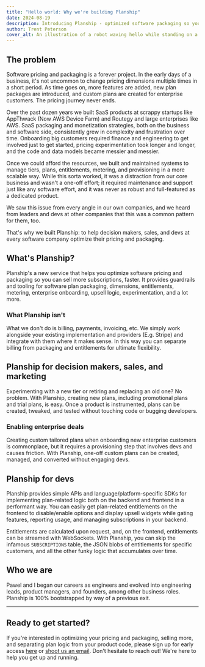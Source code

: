 ```yaml
---
title: "Hello world: Why we're building Planship"
date: 2024-08-19
description: Introducing Planship - optimized software packaging so you can sell more subscriptions, faster.
author: Trent Peterson
cover_alt: An illustration of a robot waving hello while standing on a boat floating in a sea of money
---
```


## The problem
Software pricing and packaging is a forever project. In the early days of a business, it's not uncommon to change pricing dimensions multiple times in a short period. As time goes on, more features are added, new plan packages are introduced, and custom plans are created for enterprise customers. The pricing journey never ends.

Over the past dozen years we built SaaS products at scrappy startups like AppThwack (Now AWS Device Farm) and Routegy and large enterprises like AWS. SaaS packaging and monetization strategies, both on the business and software side, consistently grew in complexity and frustration over time. Onboarding big customers required finance and engineering to get involved just to get started, pricing experimentation took longer and longer, and the code and data models became messier and messier.

Once we could afford the resources, we built and maintained systems to manage tiers, plans, entitlements, metering, and provisioning in a more scalable way. While this sorta worked, it was a distraction from our core business and wasn't a one-off effort; it required maintenance and support just like any software effort, and it was never as robust and full-featured as a dedicated product.

We saw this issue from every angle in our own companies, and we heard from leaders and devs at other companies that this was a common pattern for them, too.

That's why we built Planship: to help decision makers, sales, and devs at every software company optimize their pricing and packaging.

## What's Planship?
Planship's a new service that helps you optimize software pricing and packaging so you can sell more subscriptions, faster. It provides guardrails and tooling for software plan packaging, dimensions, entitlements, metering, enterprise onboarding, upsell logic, experimentation, and a lot more.

### What Planship isn't
What we don't do is billing, payments, invoicing, etc. We simply work alongside your existing implementation and providers (E.g. Stripe) and integrate with them where it makes sense. In this way you can separate billing from packaging and entitlements for ultimate flexibility.

## Planship for decision makers, sales, and marketing
Experimenting with a new tier or retiring and replacing an old one? No problem. With Planship, creating new plans, including promotional plans and trial plans, is easy. Once a product is instrumented, plans can be created, tweaked, and tested without touching code or bugging developers.

### Enabling enterprise deals
Creating custom tailored plans when onboarding new enterprise customers is commonplace, but it requires a provisioning step that involves devs and causes friction. With Planship, one-off custom plans can be created, managed, and converted without engaging devs.

## Planship for devs
Planship provides simple APIs and language/platform-specific SDKs for implementing plan-related logic both on the backend and frontend in a performant way. You can easily get plan-related entitlements on the frontend to disable/enable options and display upsell widgets while gating features, reporting usage, and managing subscriptions in your backend.

Entitlements are calculated upon request, and, on the frontend, entitlements can be streamed with WebSockets. With Planship, you can skip the infamous `SUBSCRIPTIONS` table, the JSON blobs of entitlements for specific customers, and all the other funky logic that accumulates over time.

## Who we are
Pawel and I began our careers as engineers and evolved into engineering leads, product managers, and founders, among other business roles. Planship is 100% bootstrapped by way of a previous exit.

<hr class="gradient rounded !mt-8" />

## Ready to get started?
If you're interested in optimizing your pricing and packaging, selling more, and separating plan logic from your product code, please sign up for early access [here](https://planship.io) or [shoot us an email](mailto:connect@planship.io). Don't hesitate to reach out! We're here to help you get up and running.
